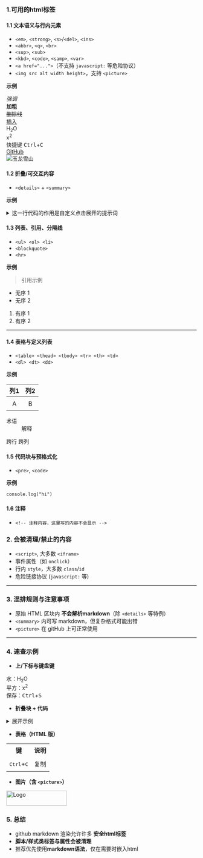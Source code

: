<!--
本文描述内容：本文整理了gitHub中常见可用的html标签、限制和示例
本文归属项目：`OpenNotes`
本文修订状态：定稿
-->


### 1.可用的html标签

#### 1.1 文本语义与行内元素

- `<em>`, `<strong>`, `<s>`/`<del>`, `<ins>`
- `<abbr>`, `<q>`, `<br>`
- `<sup>`, `<sub>`
- `<kbd>`, `<code>`, `<samp>`, `<var>`
- `<a href="...">`（不支持 `javascript:` 等危险协议）
- `<img src alt width height>`，支持 `<picture>`

**示例**

<em>强调</em>  
<strong>加粗</strong>  
<del>删除线</del>  
<ins>插入</ins>  
H<sub>2</sub>O  
x<sup>2</sup>  
快捷键 <kbd>Ctrl</kbd>+<kbd>C</kbd>  
<a href="https://github.com">GitHub</a>  
<img src="https://upload.wikimedia.org/wikipedia/commons/thumb/c/c8/Yulong_mount.jpg/1200px-Yulong_mount.jpg" alt="玉龙雪山" width="auto"   height="auto">

#### 1.2 折叠/可交互内容

- `<details>` + `<summary>`

**示例**

<details>
  <summary>这一行代码的作用是自定义点击展开的提示词</summary>

  ##### 这里可以写 Markdown
  也可以放代码块：

  ```ruby
  puts "Hello"
  ```
</details>

#### 1.3 列表、引用、分隔线
- `<ul> <ol> <li>`
- `<blockquote>`
- `<hr>`

**示例**

<blockquote>引用示例</blockquote>  

<ul>
<li>无序 1</li>
<li>无序 2</li>
</ul>

<ol>
<li>有序 1</li>
<li>有序 2</li>
</ol>

<hr>

#### 1.4 表格与定义列表

- `<table> <thead> <tbody> <tr> <th> <td>`
- `<dl> <dt> <dd>`

**示例**

<table>
  <thead>
    <tr>
      <th>列1</th>
      <th>列2</th>
    </tr>
  </thead>
  <tbody>
    <tr>
      <td>A</td>
      <td>B</td>
    </tr>
  </tbody>
</table>

<dl>
  <dt>术语</dt>
  <dd>解释</dd>
</dl>

<!-- 合并单元格示例 -->
<td rowspan="2">跨行</td>  <!-- 合并两行 -->
<td colspan="2">跨列</td>   <!-- 合并两列 -->

<!-- 样式优化 -->
<style>
  table { border-collapse: collapse; } /* 合并边框 */
  td { padding: 8px; text-align: center; } /* 内边距+居中 */
</style>

#### 1.5 代码块与预格式化

- `<pre>`, `<code>`

**示例**

<pre><code>console.log("hi")</code></pre>

#### 1.6 注释

- `<!-- 注释内容，这里写的内容不会显示 -->`

### 2. 会被清理/禁止的内容

- `<script>`, 大多数 `<iframe>`
- 事件属性（如 `onclick`）
- 行内 `style`，大多数 `class`/`id`
- 危险链接协议 (`javascript:` 等)

---

### 3. 混排规则与注意事项
- 原始 HTML 区块内 **不会解析markdown**（除 `<details>` 等特例）
- `<summary>` 内可写 markdown，但复杂格式可能出错
- `<picture>` 在 gitHub 上可正常使用

---

### 4. 速查示例

- **上/下标与键盘键**

水：H<sub>2</sub>O  
平方：x<sup>2</sup>  
保存：<kbd>Ctrl</kbd>+<kbd>S</kbd>  

- **折叠块 + 代码**

<details>
  <summary>展开示例</summary>

  ```python
  print("hello, gitHub!")
  ```
</details>

- **表格（HTML 版）**

<table>
  <tr>
    <th>键</th>
    <th>说明</th>
  </tr>
  <tr>
    <td><kbd>Ctrl</kbd>+<kbd>C</kbd></td>
    <td>复制</td>
  </tr>
</table>

- **图片（含 `<picture>`）**

<picture>
  <source media="(prefers-color-scheme: dark)" srcset="dark.png">
  <source media="(prefers-color-scheme: light)" srcset="light.png">
  <img src="light.png" alt="Logo" width="160" height="40">
</picture>

### 5. 总结

- github markdown 渲染允许许多 **安全html标签**
- **脚本/样式类标签与属性会被清理**
- 推荐优先使用**markdown语法**，仅在需要时嵌入html

